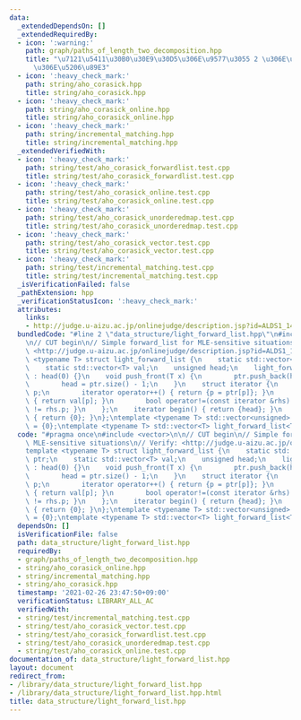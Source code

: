 ```yaml
---
data:
  _extendedDependsOn: []
  _extendedRequiredBy:
  - icon: ':warning:'
    path: graph/paths_of_length_two_decomposition.hpp
    title: "\u7121\u5411\u30B0\u30E9\u30D5\u306E\u9577\u3055 2 \u306E\u30D1\u30B9\u3078\
      \u306E\u5206\u89E3"
  - icon: ':heavy_check_mark:'
    path: string/aho_corasick.hpp
    title: string/aho_corasick.hpp
  - icon: ':heavy_check_mark:'
    path: string/aho_corasick_online.hpp
    title: string/aho_corasick_online.hpp
  - icon: ':heavy_check_mark:'
    path: string/incremental_matching.hpp
    title: string/incremental_matching.hpp
  _extendedVerifiedWith:
  - icon: ':heavy_check_mark:'
    path: string/test/aho_corasick_forwardlist.test.cpp
    title: string/test/aho_corasick_forwardlist.test.cpp
  - icon: ':heavy_check_mark:'
    path: string/test/aho_corasick_online.test.cpp
    title: string/test/aho_corasick_online.test.cpp
  - icon: ':heavy_check_mark:'
    path: string/test/aho_corasick_unorderedmap.test.cpp
    title: string/test/aho_corasick_unorderedmap.test.cpp
  - icon: ':heavy_check_mark:'
    path: string/test/aho_corasick_vector.test.cpp
    title: string/test/aho_corasick_vector.test.cpp
  - icon: ':heavy_check_mark:'
    path: string/test/incremental_matching.test.cpp
    title: string/test/incremental_matching.test.cpp
  _isVerificationFailed: false
  _pathExtension: hpp
  _verificationStatusIcon: ':heavy_check_mark:'
  attributes:
    links:
    - http://judge.u-aizu.ac.jp/onlinejudge/description.jsp?id=ALDS1_14_D>
  bundledCode: "#line 2 \"data_structure/light_forward_list.hpp\"\n#include <vector>\n\
    \n// CUT begin\n// Simple forward_list for MLE-sensitive situations\n// Verify:\
    \ <http://judge.u-aizu.ac.jp/onlinejudge/description.jsp?id=ALDS1_14_D>\ntemplate\
    \ <typename T> struct light_forward_list {\n    static std::vector<unsigned> ptr;\n\
    \    static std::vector<T> val;\n    unsigned head;\n    light_forward_list()\
    \ : head(0) {}\n    void push_front(T x) {\n        ptr.push_back(head), val.push_back(x);\n\
    \        head = ptr.size() - 1;\n    }\n    struct iterator {\n        unsigned\
    \ p;\n        iterator operator++() { return {p = ptr[p]}; }\n        T &operator*()\
    \ { return val[p]; }\n        bool operator!=(const iterator &rhs) { return p\
    \ != rhs.p; }\n    };\n    iterator begin() { return {head}; }\n    iterator end()\
    \ { return {0}; }\n};\ntemplate <typename T> std::vector<unsigned> light_forward_list<T>::ptr\
    \ = {0};\ntemplate <typename T> std::vector<T> light_forward_list<T>::val = {T()};\n"
  code: "#pragma once\n#include <vector>\n\n// CUT begin\n// Simple forward_list for\
    \ MLE-sensitive situations\n// Verify: <http://judge.u-aizu.ac.jp/onlinejudge/description.jsp?id=ALDS1_14_D>\n\
    template <typename T> struct light_forward_list {\n    static std::vector<unsigned>\
    \ ptr;\n    static std::vector<T> val;\n    unsigned head;\n    light_forward_list()\
    \ : head(0) {}\n    void push_front(T x) {\n        ptr.push_back(head), val.push_back(x);\n\
    \        head = ptr.size() - 1;\n    }\n    struct iterator {\n        unsigned\
    \ p;\n        iterator operator++() { return {p = ptr[p]}; }\n        T &operator*()\
    \ { return val[p]; }\n        bool operator!=(const iterator &rhs) { return p\
    \ != rhs.p; }\n    };\n    iterator begin() { return {head}; }\n    iterator end()\
    \ { return {0}; }\n};\ntemplate <typename T> std::vector<unsigned> light_forward_list<T>::ptr\
    \ = {0};\ntemplate <typename T> std::vector<T> light_forward_list<T>::val = {T()};\n"
  dependsOn: []
  isVerificationFile: false
  path: data_structure/light_forward_list.hpp
  requiredBy:
  - graph/paths_of_length_two_decomposition.hpp
  - string/aho_corasick_online.hpp
  - string/incremental_matching.hpp
  - string/aho_corasick.hpp
  timestamp: '2021-02-26 23:47:50+09:00'
  verificationStatus: LIBRARY_ALL_AC
  verifiedWith:
  - string/test/incremental_matching.test.cpp
  - string/test/aho_corasick_vector.test.cpp
  - string/test/aho_corasick_forwardlist.test.cpp
  - string/test/aho_corasick_unorderedmap.test.cpp
  - string/test/aho_corasick_online.test.cpp
documentation_of: data_structure/light_forward_list.hpp
layout: document
redirect_from:
- /library/data_structure/light_forward_list.hpp
- /library/data_structure/light_forward_list.hpp.html
title: data_structure/light_forward_list.hpp
---
```

